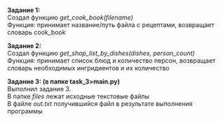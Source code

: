 **Задание 1:**     
Создал функцию *get_cook_book(filename)*  
Функция: принимает название/путь файла с рецептами, возвращает словарь cook_book  
  
**Задание 2:**  
Создал функцию *get_shop_list_by_dishes(dishes, person_count)*  
Функция: принимает список блюд и количество персон, возвращает словарь необходимых ингридиентов и их количество  
  
**Задание 3: (в папке task_3>main.py)**  
Выполнил задание 3.  
В папке *files* лежат исходные текстовые файлы  
В файле *out.txt* получившийся файл в результате выполнения программы  